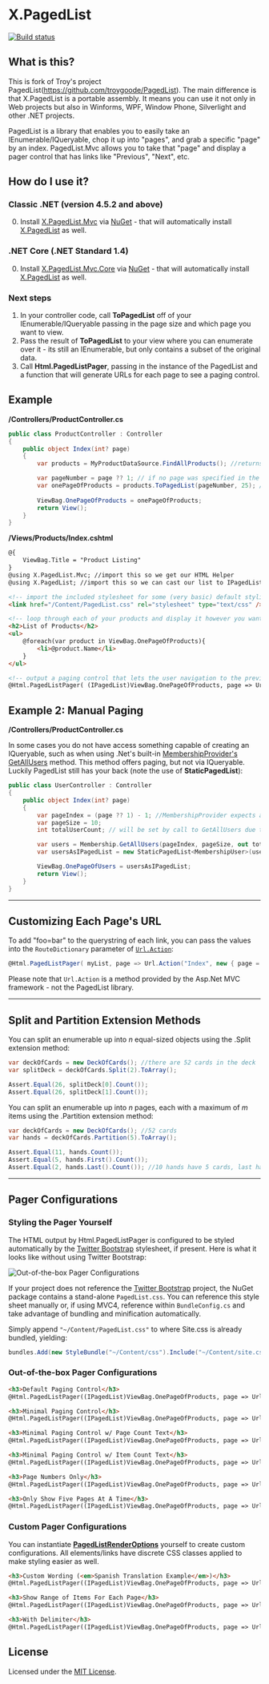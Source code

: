 # X.PagedList
[![Build status](https://ci.appveyor.com/api/projects/status/vlbd5ei5l7keyui9?svg=true)](https://ci.appveyor.com/project/ernado-x/x-pagedlist)

## What is this?
This is fork of Troy's project  PagedList(https://github.com/troygoode/PagedList).
The main difference is that X.PagedList is a portable assembly. It means you can use it not only in Web projects but also in Winforms, WPF, Window Phone, Silverlight and other .NET projects.

PagedList is a library that enables you to easily take an IEnumerable/IQueryable, chop it up into "pages", and grab a specific "page" by an index. PagedList.Mvc allows you to take that "page" and display a pager control that has links like "Previous", "Next", etc.

## How do I use it?

### Classic .NET (version 4.5.2 and above)
0. Install [X.PagedList.Mvc](http://nuget.org/List/Packages/X.PagedList.Mvc) via [NuGet](http://nuget.org) - that will automatically install [X.PagedList](https://nuget.org/packages/X.PagedList/) as well.

### .NET Core (.NET Standard 1.4)
0. Install [X.PagedList.Mvc.Core](http://nuget.org/List/Packages/X.PagedList.Mvc.Core) via [NuGet](http://nuget.org) - that will automatically install [X.PagedList](https://nuget.org/packages/X.PagedList/) as well.

### Next steps
1. In your controller code, call **ToPagedList** off of your IEnumerable/IQueryable passing in the page size and which page you want to view.
2. Pass the result of **ToPagedList** to your view where you can enumerate over it - its still an IEnumerable, but only contains a subset of the original data.
3. Call **Html.PagedListPager**, passing in the instance of the PagedList and a function that will generate URLs for each page to see a paging control.

## Example

**/Controllers/ProductController.cs**

```csharp
public class ProductController : Controller
{
    public object Index(int? page)
    {
        var products = MyProductDataSource.FindAllProducts(); //returns IQueryable<Product> representing an unknown number of products. a thousand maybe?

        var pageNumber = page ?? 1; // if no page was specified in the querystring, default to the first page (1)
        var onePageOfProducts = products.ToPagedList(pageNumber, 25); // will only contain 25 products max because of the pageSize
        
        ViewBag.OnePageOfProducts = onePageOfProducts;
        return View();
    }
}
```

**/Views/Products/Index.cshtml**

```html
@{
    ViewBag.Title = "Product Listing"
}
@using X.PagedList.Mvc; //import this so we get our HTML Helper
@using X.PagedList; //import this so we can cast our list to IPagedList (only necessary because ViewBag is dynamic)

<!-- import the included stylesheet for some (very basic) default styling -->
<link href="/Content/PagedList.css" rel="stylesheet" type="text/css" />

<!-- loop through each of your products and display it however you want. we're just printing the name here -->
<h2>List of Products</h2>
<ul>
    @foreach(var product in ViewBag.OnePageOfProducts){
        <li>@product.Name</li>
    }
</ul>

<!-- output a paging control that lets the user navigation to the previous page, next page, etc -->
@Html.PagedListPager( (IPagedList)ViewBag.OnePageOfProducts, page => Url.Action("Index", new { page }) )
```

## Example 2: Manual Paging

**/Controllers/ProductController.cs**

In some cases you do not have access something capable of creating an IQueryable, such as when using .Net's built-in [MembershipProvider's GetAllUsers](http://msdn.microsoft.com/en-us/library/system.web.security.membershipprovider.getallusers.aspx) method. This method offers paging, but not via IQueryable. Luckily PagedList still has your back (note the use of **StaticPagedList**):

```csharp
public class UserController : Controller
{
    public object Index(int? page)
    {
        var pageIndex = (page ?? 1) - 1; //MembershipProvider expects a 0 for the first page
        var pageSize = 10;
        int totalUserCount; // will be set by call to GetAllUsers due to _out_ paramter :-|

        var users = Membership.GetAllUsers(pageIndex, pageSize, out totalUserCount);
        var usersAsIPagedList = new StaticPagedList<MembershipUser>(users, pageIndex + 1, pageSize, totalUserCount);

        ViewBag.OnePageOfUsers = usersAsIPagedList;
        return View();
    }
}
```

<hr />

## Customizing Each Page's URL

To add "foo=bar" to the querystring of each link, you can pass the values into the `RouteDictionary` parameter of [`Url.Action`](http://msdn.microsoft.com/en-us/library/system.web.mvc.urlhelper.action.aspx):

```csharp
@Html.PagedListPager( myList, page => Url.Action("Index", new { page = page, foo = "bar" }) )
```

Please note that `Url.Action` is a method provided by the Asp.Net MVC framework - not the PagedList library.

<hr />

## Split and Partition Extension Methods

You can split an enumerable up into <em>n</em> equal-sized objects using the .Split extension method:

```csharp
var deckOfCards = new DeckOfCards(); //there are 52 cards in the deck
var splitDeck = deckOfCards.Split(2).ToArray();

Assert.Equal(26, splitDeck[0].Count());
Assert.Equal(26, splitDeck[1].Count());
```

You can split an enumerable up into <em>n</em> pages, each with a maximum of <em>m</em> items using the .Partition extension method:

```csharp
var deckOfCards = new DeckOfCards(); //52 cards
var hands = deckOfCards.Partition(5).ToArray();

Assert.Equal(11, hands.Count());
Assert.Equal(5, hands.First().Count());
Assert.Equal(2, hands.Last().Count()); //10 hands have 5 cards, last hand only has 2 cards
```

<hr />

## Pager Configurations

### Styling the Pager Yourself

The HTML output by Html.PagedListPager is configured to be styled automatically by the [Twitter Bootstrap](http://getbootstrap.com/) stylesheet, if present. Here is what it looks like without using Twitter Bootstrap:

![Out-of-the-box Pager Configurations](https://raw.github.com/kpi-ua/X.PagedList/master/DefaultPagingControlStyles.png)

If your project does not reference the [Twitter Bootstrap](http://getbootstrap.com/) project, the NuGet package contains a stand-alone `PagedList.css`. You can reference this style sheet manually or, if using MVC4, reference within `BundleConfig.cs` and take advantage of bundling and minification automatically. 

Simply append `"~/Content/PagedList.css"` to where Site.css is already bundled, yielding:

```csharp
bundles.Add(new StyleBundle("~/Content/css").Include("~/Content/site.css", "~/Content/PagedList.css"));
```

### Out-of-the-box Pager Configurations

```html
<h3>Default Paging Control</h3>
@Html.PagedListPager((IPagedList)ViewBag.OnePageOfProducts, page => Url.Action("Index", new { page = page }))

<h3>Minimal Paging Control</h3>
@Html.PagedListPager((IPagedList)ViewBag.OnePageOfProducts, page => Url.Action("Index", new { page = page }), PagedListRenderOptions.Minimal)

<h3>Minimal Paging Control w/ Page Count Text</h3>
@Html.PagedListPager((IPagedList)ViewBag.OnePageOfProducts, page => Url.Action("Index", new { page = page }), PagedListRenderOptions.MinimalWithPageCountText)

<h3>Minimal Paging Control w/ Item Count Text</h3>
@Html.PagedListPager((IPagedList)ViewBag.OnePageOfProducts, page => Url.Action("Index", new { page = page }), PagedListRenderOptions.MinimalWithItemCountText)

<h3>Page Numbers Only</h3>
@Html.PagedListPager((IPagedList)ViewBag.OnePageOfProducts, page => Url.Action("Index", new { page = page }), PagedListRenderOptions.PageNumbersOnly)

<h3>Only Show Five Pages At A Time</h3>
@Html.PagedListPager((IPagedList)ViewBag.OnePageOfProducts, page => Url.Action("Index", new { page = page }), PagedListRenderOptions.OnlyShowFivePagesAtATime)
```

### Custom Pager Configurations

You can instantiate [**PagedListRenderOptions**](https://github.com/dncuug/X.PagedList/blob/master/src/X.PagedList.Mvc/PagedListRenderOptions.cs) yourself to create custom configurations. All elements/links have discrete CSS classes applied to make styling easier as well.

```html
<h3>Custom Wording (<em>Spanish Translation Example</em>)</h3>
@Html.PagedListPager((IPagedList)ViewBag.OnePageOfProducts, page => Url.Action("Index", new { page = page }), new PagedListRenderOptions { LinkToFirstPageFormat = "<< Primera", LinkToPreviousPageFormat = "< Anterior", LinkToNextPageFormat = "Siguiente >", LinkToLastPageFormat = "&Uacute;ltima >>" })

<h3>Show Range of Items For Each Page</h3>
@Html.PagedListPager((IPagedList)ViewBag.OnePageOfProducts, page => Url.Action("Index", new { page = page }), new PagedListRenderOptions { FunctionToDisplayEachPageNumber = page => ((page - 1) * ViewBag.Names.PageSize + 1).ToString() + "-" + (((page - 1) * ViewBag.Names.PageSize) + ViewBag.Names.PageSize).ToString(), MaximumPageNumbersToDisplay = 5 })

<h3>With Delimiter</h3>
@Html.PagedListPager((IPagedList)ViewBag.OnePageOfProducts, page => Url.Action("Index", new { page = page }), new PagedListRenderOptions { DelimiterBetweenPageNumbers = "|" })
```

## License
Licensed under the [MIT License](http://www.opensource.org/licenses/mit-license.php).
